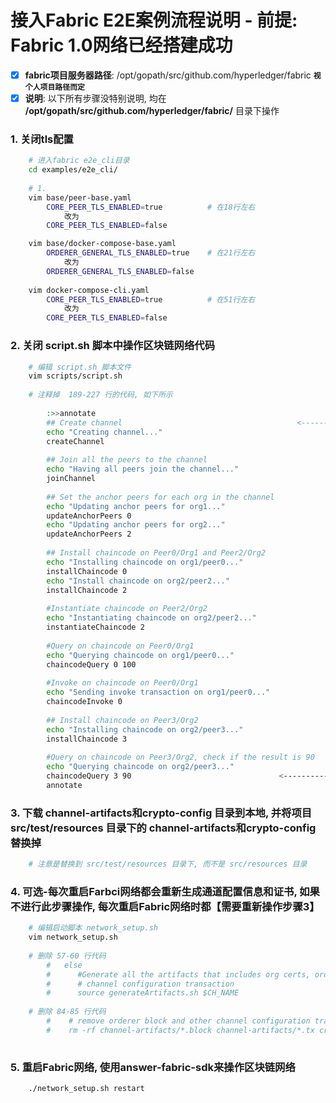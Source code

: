 # 接入Fabric E2E案例流程说明 - 前提: Fabric 1.0网络已经搭建成功
  - [x] **fabric项目服务器路径**: /opt/gopath/src/github.com/hyperledger/fabric       **`视个人项目路径而定`**
  - [x] **说明**: 以下所有步骤没特别说明, 均在 **/opt/gopath/src/github.com/hyperledger/fabric/** 目录下操作

### 1.  关闭tls配置
```bash
    # 进入fabric e2e_cli目录
    cd examples/e2e_cli/
    
    # 1. 
    vim base/peer-base.yaml
        CORE_PEER_TLS_ENABLED=true          # 在18行左右
            改为
        CORE_PEER_TLS_ENABLED=false

    vim base/docker-compose-base.yaml
        ORDERER_GENERAL_TLS_ENABLED=true    # 在21行左右
            改为
        ORDERER_GENERAL_TLS_ENABLED=false
    
    vim docker-compose-cli.yaml
        CORE_PEER_TLS_ENABLED=true          # 在51行左右
            改为
        CORE_PEER_TLS_ENABLED=false
```


### 2. 关闭 script.sh 脚本中操作区块链网络代码
```bash
    # 编辑 script.sh 脚本文件
    vim scripts/script.sh
    
    # 注释掉  189-227 行的代码, 如下所示
    
        :>>annotate
        ## Create channel                                       <------------------ 注释起始位置
        echo "Creating channel..."
        createChannel
        
        ## Join all the peers to the channel
        echo "Having all peers join the channel..."
        joinChannel
        
        ## Set the anchor peers for each org in the channel
        echo "Updating anchor peers for org1..."
        updateAnchorPeers 0
        echo "Updating anchor peers for org2..."
        updateAnchorPeers 2
        
        ## Install chaincode on Peer0/Org1 and Peer2/Org2
        echo "Installing chaincode on org1/peer0..."
        installChaincode 0
        echo "Install chaincode on org2/peer2..."
        installChaincode 2
        
        #Instantiate chaincode on Peer2/Org2
        echo "Instantiating chaincode on org2/peer2..."
        instantiateChaincode 2
        
        #Query on chaincode on Peer0/Org1
        echo "Querying chaincode on org1/peer0..."
        chaincodeQuery 0 100 
        
        #Invoke on chaincode on Peer0/Org1
        echo "Sending invoke transaction on org1/peer0..."
        chaincodeInvoke 0
        
        ## Install chaincode on Peer3/Org2
        echo "Installing chaincode on org2/peer3..."
        installChaincode 3
        
        #Query on chaincode on Peer3/Org2, check if the result is 90
        echo "Querying chaincode on org2/peer3..."
        chaincodeQuery 3 90                                 <------------------ 注释截至位置
        annotate
```


### 3. 下载 channel-artifacts和crypto-config 目录到本地, 并将项目 src/test/resources 目录下的 channel-artifacts和crypto-config 替换掉
```bash
    # 注意是替换到 src/test/resources 目录下, 而不是 src/resources 目录
```


### 4. 可选-每次重启Farbci网络都会重新生成通道配置信息和证书, 如果不进行此步骤操作, 每次重启Fabric网络时都【需要重新操作步骤3】
```bash
    # 编辑启动脚本 network_setup.sh
    vim network_setup.sh
    
    # 删除 57-60 行代码
        #   else
        #      #Generate all the artifacts that includes org certs, orderer genesis block,
        #      # channel configuration transaction
        #      source generateArtifacts.sh $CH_NAME
        
    # 删除 84-85 行代码
        #    # remove orderer block and other channel configuration transactions and certs
        #    rm -rf channel-artifacts/*.block channel-artifacts/*.tx crypto-config
    
```

### 5. 重启Fabric网络, 使用answer-fabric-sdk来操作区块链网络
```bash
    ./network_setup.sh restart
```